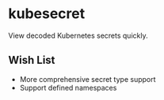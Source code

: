 # kubesecret

View decoded Kubernetes secrets quickly.

## Wish List

- More comprehensive secret type support
- Support defined namespaces